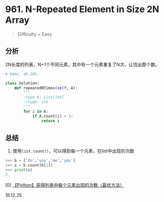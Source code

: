 # 961. N-Repeated Element in Size 2N Array
> Difficulty = Easy

## 分析
2N长度的列表，N+1个不同元素，其中有一个元素重复了N次，让找出那个数。

```python
# 84ms, 46.28%

class Solution:
    def repeatedNTimes(self, A):
        """
        :type A: List[int]
        :rtype: int
        """
        for i in A:
        	if A.count(i) > 1:
        		return i
```

## 总结
1. 使用`list.count()`，可以得到每一个元素，在list中出现的次数
```python
>>> b = ['do','you','me','you']
>>> z = b.count(b[1])
>>> print(z)
2
```
[0] [【Python】获得列表中每个元素出现的次数（最优方法）](https://blog.csdn.net/sunshine__0411/article/details/80792970)

18.12.25